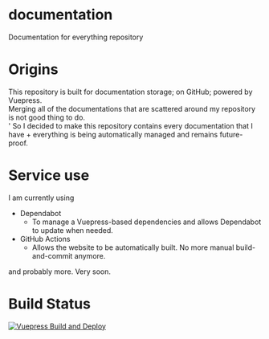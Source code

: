 # documentation
Documentation for everything repository

# Origins
This repository is built for documentation storage; on GitHub; powered by Vuepress.<br/>
Merging all of the documentations that are scattered around my repository is not good thing to do.<br>'
So I decided to make this repository contains every documentation that I have + everything is being automatically managed and remains future-proof.

# Service use
I am currently using
- Dependabot
    - To manage a Vuepress-based dependencies and allows Dependabot to update when needed.
- GitHub Actions
    - Allows the website to be automatically built. No more manual build-and-commit anymore.

and probably more. Very soon.

# Build Status
[![Vuepress Build and Deploy](https://github.com/sagelga/documentation/actions/workflows/vuepress-deploy.yml/badge.svg?branch=develop)](https://github.com/sagelga/documentation/actions/workflows/vuepress-deploy.yml)
